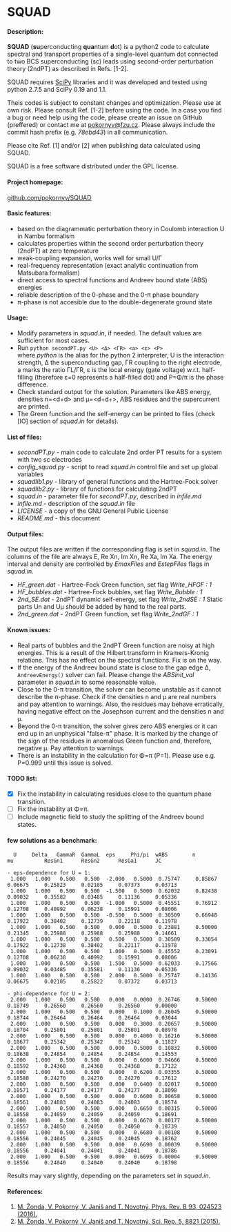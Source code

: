 SQUAD
=====
#### Description:
**SQUAD** (**su**perconducting **qua**ntum **d**ot) is a python2 code to calculate spectral 
and transport properties of a single-level quantum dot connected to two BCS superconducting (sc) leads
using second-order perturbation theory (2ndPT) as described in Refs. [1-2].
  
SQUAD requires [SciPy](https://www.scipy.org) libraries and it was developed and 
tested using python 2.7.5 and SciPy 0.19 and 1.1.
  
Theis codes is subject to constant changes and optimization. Please use at own risk.
Please consult Ref. [1-2] before using the code. In a case you find a bug or need help using the code, 
please create an issue on GitHub (preffered) or contact me at pokornyv@fzu.cz. Please always include the 
commit hash prefix (e.g. *78ebd43*) in all communication.

Please cite Ref. [1] and/or [2] when publishing data calculated using SQUAD.

SQUAD is a free software distributed under the GPL license.

#### Project homepage:
[github.com/pokornyv/SQUAD](https://github.com/pokornyv/SQUAD)

#### Basic features:
- based on the diagrammatic perturbation theory in Coulomb interaction U in Nambu formalism  
- calculates properties within the second order perturbation theory (2ndPT) at zero temperature  
- weak-coupling expansion, works well for small U/Γ  
- real-frequency representation (exact analytic continuation from Matsubara formalism)  
- direct access to spectral functions and Andreev bound state (ABS) energies  
- reliable description of the 0-phase and the 0-π phase boundary  
- π-phase is not accesible due to the double-degenerate ground state  

#### Usage:
- Modify parameters in *squad.in*, if needed. The default values are sufficient for most cases.  
- Run `python secondPT.py <U> <Δ> <ΓR> <a> <ε> <P>`  
where *python* is the alias for the python 2 interpreter, U is the interaction strength, Δ the superconducting gap,
ΓR coupling to the right electrode, a marks the ratio ΓL/ΓR, ε is the local energy (gate voltage) w.r.t. half-filling 
(therefore ε=0 represents a half-filled dot) and P=Φ/π is the phase difference.  
- Check standard output for the solution. Parameters like ABS energy, densities n=\<d\+d\> and μ=\<d\+d\+\>, 
ABS residues and the supercurrent are printed.  
- The Green function and the self-energy can be printed to files (check \[IO\] section of *squad.in* for details).  

#### List of files:
- *secondPT.py* - main code to calculate 2nd order PT results for a system with two sc electrodes  
- *config_squad.py* - script to read *squad.in* control file and set up global variables  
- *squadlib1.py* - library of general functions and the Hartree-Fock solver  
- *squadlib2.py* - library of functions for calculating 2ndPT  
- *squad.in* - parameter file for *secondPT.py*, described in *infile.md*  
- *infile.md* - description of the *squad.in* file  
- *LICENSE* - a copy of the GNU General Public License  
- *README.md* - this document  

#### Output files:
The output files are written if the corresponding flag is set in *squad.in*. The columns of
the file are always E, Re Xn, Im Xn, Re Xa, Im Xa. The energy interval and density are controlled 
by *EmaxFiles* and *EstepFiles* flags in *squad.in*.

- *HF_green.dat* - Hartree-Fock Green function, set flag *Write_HFGF : 1*  
- *HF_bubbles.dat* - Hartree-Fock bubbles, set flag *Write_Bubble : 1*  
- *2nd_SE.dat* - 2ndPT dynamic self-energy, set flag *Write_2ndSE : 1* Static parts Un and Uμ should 
be added by hand to the real parts.  
- *2nd_green.dat* - 2ndPT Green function, set flag *Write_2ndGF : 1*  

#### Known issues:
- Real parts of bubbles and the 2ndPT Green function are noisy at high energies. This is a result
of the Hilbert transform in Kramers-Kronig relations. This has no effect on the spectral functions. 
Fix is on the way.
- If the energy of the Andreev bound state is close to the gap edge Δ, `AndreevEnergy()` solver
can fail. Please change the *ABSinit_val* parameter in *squad.in* to some reasonable value.  
- Close to the 0-π transition, the solver can become unstable as it cannot describe the π-phase.
Check if the densities n and μ are real numbers and pay attention to warnings. Also, the residues
may behave erratically, having negative effect on the Josephson current and the densities n and μ.  
- Beyond the 0-π transition, the solver gives zero ABS energies or it can end up in an unphysical "false-π" phase. It is marked
by the change of the sign of the residues in anomalous Green function and, therefore, negative μ.
Pay attention to warnings.  
- There is an instability in the calculation for Φ=π (P=1). Please use e.g. P=0.999 until this issue is solved.

#### TODO list:
- [x] Fix the instability in calculating residues close to the quantum phase transition.  
- [ ] Fix the instability at Φ=π.  
- [ ] Include magnetic field to study the splitting of the Andreev bound states.  

#### few solutions as a benchmark:
```
  U     Delta   GammaR  GammaL  eps     Phi/pi  wABS        n           mu          ResGn1      ResGn2      ResGa1      JC

- eps-dependence for U = 1:
 1.000	 1.000	 0.500	 0.500	-2.000	 0.5000	 0.75747	 0.85867	 0.06675	 0.25823	 0.02105	 0.07373	 0.03713
 1.000	 1.000	 0.500	 0.500	-1.500	 0.5000	 0.62032	 0.82438	 0.09032	 0.35582	 0.03485	 0.11136	 0.05336
 1.000	 1.000	 0.500	 0.500	-1.000	 0.5000	 0.45551	 0.76912	 0.12708	 0.40992	 0.06238	 0.15991	 0.08006
 1.000	 1.000	 0.500	 0.500	-0.500	 0.5000	 0.30509	 0.66948	 0.17922	 0.38402	 0.12739	 0.22118	 0.11978
 1.000	 1.000	 0.500	 0.500	 0.000	 0.5000	 0.23881	 0.50000	 0.21345	 0.25988	 0.25988	 0.25988	 0.14661
 1.000	 1.000	 0.500	 0.500	 0.500	 0.5000	 0.30509	 0.33054	 0.17922	 0.12738	 0.38402	 0.22117	 0.11978
 1.000	 1.000	 0.500	 0.500	 1.000	 0.5000	 0.45552	 0.23091	 0.12708	 0.06238	 0.40992	 0.15991	 0.08006
 1.000	 1.000	 0.500	 0.500	 1.500	 0.5000	 0.62033	 0.17566	 0.09032	 0.03485	 0.35581	 0.11136	 0.05336
 1.000	 1.000	 0.500	 0.500	 2.000	 0.5000	 0.75747	 0.14136	 0.06675	 0.02105	 0.25822	 0.07372	 0.03713

- phi-dependence for U = 2:
 2.000	 1.000	 0.500	 0.500	 0.000	 0.0000	 0.26746	 0.50000	 0.18749	 0.26560	 0.26560	 0.26560	 0.00000
 2.000	 1.000	 0.500	 0.500	 0.000	 0.1000	 0.26045	 0.50000	 0.18744	 0.26464	 0.26464	 0.26464	 0.03044
 2.000	 1.000	 0.500	 0.500	 0.000	 0.3000	 0.20657	 0.50000	 0.18704	 0.25801	 0.25801	 0.25801	 0.08978
 2.000	 1.000	 0.500	 0.500	 0.000	 0.4000	 0.16216	 0.50000	 0.18677	 0.25342	 0.25342	 0.25342	 0.11827
 2.000	 1.000	 0.500	 0.500	 0.000	 0.5000	 0.10832	 0.50000	 0.18638	 0.24854	 0.24854	 0.24854	 0.14553
 2.000	 1.000	 0.500	 0.500	 0.000	 0.6000	 0.04666	 0.50000	 0.18592	 0.24368	 0.24368	 0.24368	 0.17122
 2.000	 1.000	 0.500	 0.500	 0.000	 0.6200	 0.03355	 0.50000	 0.18580	 0.24270	 0.24270	 0.24270	 0.17612
 2.000	 1.000	 0.500	 0.500	 0.000	 0.6400	 0.02017	 0.50000	 0.18571	 0.24177	 0.24177	 0.24177	 0.18098
 2.000	 1.000	 0.500	 0.500	 0.000	 0.6600	 0.00658	 0.50000	 0.18561	 0.24083	 0.24083	 0.24083	 0.18574
 2.000	 1.000	 0.500	 0.500	 0.000	 0.6650	 0.00315	 0.50000	 0.18558	 0.24059	 0.24059	 0.24059	 0.18691
 2.000	 1.000	 0.500	 0.500	 0.000	 0.6670	 0.00177	 0.50000	 0.18557	 0.24050	 0.24050	 0.24050	 0.18739
 2.000	 1.000	 0.500	 0.500	 0.000	 0.6680	 0.00108	 0.50000	 0.18556	 0.24045	 0.24045	 0.24045	 0.18762
 2.000	 1.000	 0.500	 0.500	 0.000	 0.6690	 0.00039	 0.50000	 0.18556	 0.24041	 0.24041	 0.24041	 0.18786
 2.000	 1.000	 0.500	 0.500	 0.000	 0.6695	 0.00004	 0.50000	 0.18556	 0.24040	 0.24040	 0.24040	 0.18798
```
Results may vary slightly, depending on the parameters set in *squad.in*.  

#### References:
1. [M. Žonda, V. Pokorný, V. Janiš and T. Novotný, Phys. Rev. B 93, 024523 (2016).](http://dx.doi.org/10.1103/PhysRevB.93.024523)  
2. [M. Žonda, V. Pokorný, V. Janiš and T. Novotný, Sci. Rep. 5, 8821 (2015).](http://dx.doi.org/10.1038/srep08821)  

